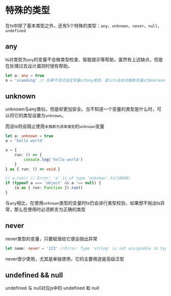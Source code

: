 # 特殊的类型

在ts中除了基本类型之外，还有5个特殊的类型：`any`、`unknown`、`never`、`null`、`undefined`

## any

ts对类型为`any`的变量不会做类型检查、智能提示等帮助，虽然有上述缺点，但是在处理过去设计漏洞时很有帮助。

```ts
let a: any = true
a = 'xiaoming' // 如果不显式指定变量a为any类型，那么ts会自动推断变量a为boolean类型，再次赋值为string类型的值会报错
```

## unknown

unknown与any类似，但是却更加安全。当不知道一个变量的类型是什么时，可以将它的类型设置为`unknown`。

而且ts将会阻止使用`未推断为具体类型`的`unknown`变量

```ts
let a: unknown = true
a = 'hello world'

a = {
    run: () => {
        console.log('hello world')
    }
} as { run: () => void }

// a.run() // Error: 'a' is of type 'unknown'.ts(18046)
if (typeof a === 'object' && a !== null) {
    (a as { run: Function }).run()
}
```

与`any`相比，在使用`unknown`类型的变量时ts仍会进行类型校验，如果想不抛出ts异常，那么在使用时必须断言为正确的类型

## never

never类型的变量，只要赋值给它便会抛出异常

```ts
let name: never = '123' //Error: Type 'string' is not assignable to type 'never'
```

never很少使用，尤其是单独使用，它的主要用途是高级泛型

## undefined && null

undefined 与 null对应js中的 undefined 和 null

